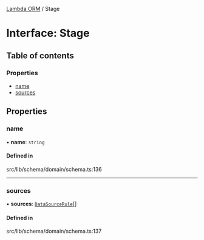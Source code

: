 [Lambda ORM](../README.md) / Stage

# Interface: Stage

## Table of contents

### Properties

- [name](Stage.md#name)
- [sources](Stage.md#sources)

## Properties

### name

• **name**: `string`

#### Defined in

src/lib/schema/domain/schema.ts:136

___

### sources

• **sources**: [`DataSourceRule`](DataSourceRule.md)[]

#### Defined in

src/lib/schema/domain/schema.ts:137
